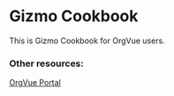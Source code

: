 Gizmo Cookbook
=======

This is Gizmo Cookbook for OrgVue users.


### Other resources:


[OrgVue Portal](https://support.orgvue.com/)
